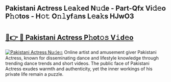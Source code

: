 ## Pakistani Actress L𝚎a𝚔ed N𝚞𝚍e - Part-Qfx Vi𝚍𝚎o P𝚑𝚘tos - H𝚘𝚝 O𝚗𝚕yf𝚊ns L𝚎a𝚔s HJwO3

# <h2><a href="http://kf61ifr.oniu.top/?m=Pakistani+Actress">🔗👉 🔴 Pakistani Actress P𝚑ot𝚘𝚜 V𝚒d𝚎o</a></h2>

[![Pakistani Actress Nu𝚍e𝚜](https://i.imgur.com/0qMVB7G.gif)](http://kf61ifr.oniu.top/?m=Pakistani+Actress)
Online artist and amusement giver Pakistani Actress, known for disseminating dance and lifestyle knowledge through trending dance trends and short videos. The public face of Pakistani Actress exudes warmth and authenticity, yet the inner workings of his private life remain a puzzle.  
